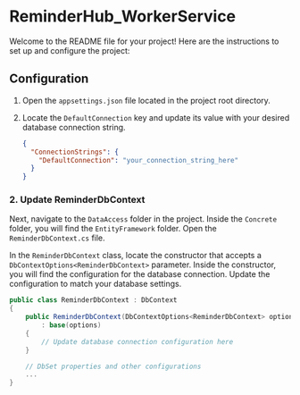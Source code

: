 # ReminderHub_WorkerService

Welcome to the README file for your project! Here are the instructions to set up and configure the project:

## Configuration

1. Open the `appsettings.json` file located in the project root directory.

2. Locate the `DefaultConnection` key and update its value with your desired database connection string.

   ```json
   {
     "ConnectionStrings": {
       "DefaultConnection": "your_connection_string_here"
     }
   }
   
### 2. Update ReminderDbContext

Next, navigate to the `DataAccess` folder in the project. Inside the `Concrete` folder, you will find the `EntityFramework` folder. Open the `ReminderDbContext.cs` file.

In the `ReminderDbContext` class, locate the constructor that accepts a `DbContextOptions<ReminderDbContext>` parameter. Inside the constructor, you will find the configuration for the database connection. Update the configuration to match your database settings.

```csharp
public class ReminderDbContext : DbContext
{
    public ReminderDbContext(DbContextOptions<ReminderDbContext> options)
        : base(options)
    {
        // Update database connection configuration here
    }

    // DbSet properties and other configurations
    ...
}

